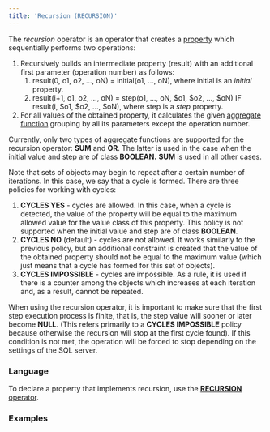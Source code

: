 ```yaml
---
title: 'Recursion (RECURSION)'
---
```


The *recursion* operator is an operator that creates a [property](Properties.md) which sequentially performs two operations:

1.  Recursively builds an intermediate property (result) with an additional first parameter (operation number) as follows:
    1.  result(0, o1, o2, ..., oN) = initial(o1, ..., oN), where initial is an *initial* property.
    2.  result(i+1, o1, o2, ..., oN) = step(o1, ..., oN, $o1, $o2, ..., $oN) IF result(i, $o1, $o2, ..., $oN), where step is a *step* property.
2.  For all values of the obtained property, it calculates the given [aggregate function](Set_operations.md#Setoperations-func) grouping by all its parameters except the operation number.

Currently, only two types of aggregate functions are supported for the recursion operator: **SUM** and **OR**. The latter is used in the case when the initial value and step are of class **BOOLEAN.** **SUM** is used in all other cases.

Note that sets of objects may begin to repeat after a certain number of iterations. In this case, we say that a cycle is formed. There are three policies for working with cycles:

1.  **CYCLES YES** - cycles are allowed. In this case, when a cycle is detected, the value of the property will be equal to the maximum allowed value for the value class of this property. This policy is not supported when the initial value and step are of class **BOOLEAN**.
2.  **CYCLES NO** (default) - cycles are not allowed. It works similarly to the previous policy, but an additional constraint is created that the value of the obtained property should not be equal to the maximum value (which just means that a cycle has formed for this set of objects).
3.  **CYCLES IMPOSSIBLE** - cycles are impossible. As a rule, it is used if there is a counter among the objects which increases at each iteration and, as a result, cannot be repeated.

When using the recursion operator, it is important to make sure that the first step execution process is finite, that is, the step value will sooner or later become **NULL**. (This refers primarily to a **CYCLES IMPOSSIBLE** policy because otherwise the recursion will stop at the first cycle found). If this condition is not met, the operation will be forced to stop depending on the settings of the SQL server.

### Language

To declare a property that implements recursion, use the [**RECURSION** operator](RECURSION_operator.md).

### Examples


